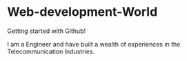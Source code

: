 # Web-development-World
Getting started with Github!

I am a Engineer and have built a wealth of experiences in the Telecommunication Industries.
